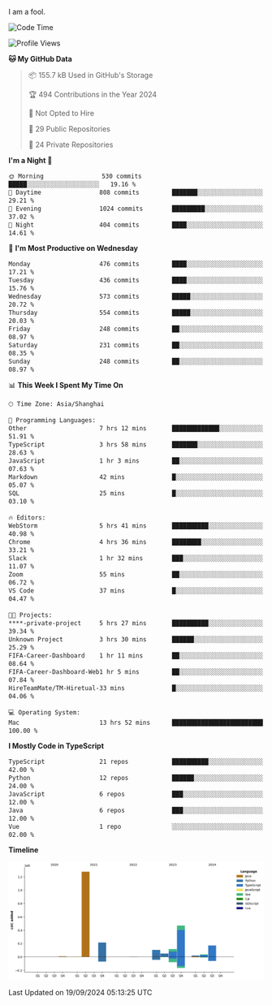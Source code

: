 I am a fool.

<!--START_SECTION:waka-->
![Code Time](http://img.shields.io/badge/Code%20Time-1%2C833%20hrs%2045%20mins-blue)

![Profile Views](http://img.shields.io/badge/Profile%20Views-1-blue)

**🐱 My GitHub Data** 

> 📦 155.7 kB Used in GitHub's Storage 
 > 
> 🏆 494 Contributions in the Year 2024
 > 
> 🚫 Not Opted to Hire
 > 
> 📜 29 Public Repositories 
 > 
> 🔑 24 Private Repositories 
 > 
**I'm a Night 🦉** 

```text
🌞 Morning                530 commits         █████░░░░░░░░░░░░░░░░░░░░   19.16 % 
🌆 Daytime                808 commits         ███████░░░░░░░░░░░░░░░░░░   29.21 % 
🌃 Evening                1024 commits        █████████░░░░░░░░░░░░░░░░   37.02 % 
🌙 Night                  404 commits         ████░░░░░░░░░░░░░░░░░░░░░   14.61 % 
```
📅 **I'm Most Productive on Wednesday** 

```text
Monday                   476 commits         ████░░░░░░░░░░░░░░░░░░░░░   17.21 % 
Tuesday                  436 commits         ████░░░░░░░░░░░░░░░░░░░░░   15.76 % 
Wednesday                573 commits         █████░░░░░░░░░░░░░░░░░░░░   20.72 % 
Thursday                 554 commits         █████░░░░░░░░░░░░░░░░░░░░   20.03 % 
Friday                   248 commits         ██░░░░░░░░░░░░░░░░░░░░░░░   08.97 % 
Saturday                 231 commits         ██░░░░░░░░░░░░░░░░░░░░░░░   08.35 % 
Sunday                   248 commits         ██░░░░░░░░░░░░░░░░░░░░░░░   08.97 % 
```


📊 **This Week I Spent My Time On** 

```text
🕑︎ Time Zone: Asia/Shanghai

💬 Programming Languages: 
Other                    7 hrs 12 mins       █████████████░░░░░░░░░░░░   51.91 % 
TypeScript               3 hrs 58 mins       ███████░░░░░░░░░░░░░░░░░░   28.63 % 
JavaScript               1 hr 3 mins         ██░░░░░░░░░░░░░░░░░░░░░░░   07.63 % 
Markdown                 42 mins             █░░░░░░░░░░░░░░░░░░░░░░░░   05.07 % 
SQL                      25 mins             █░░░░░░░░░░░░░░░░░░░░░░░░   03.10 % 

🔥 Editors: 
WebStorm                 5 hrs 41 mins       ██████████░░░░░░░░░░░░░░░   40.98 % 
Chrome                   4 hrs 36 mins       ████████░░░░░░░░░░░░░░░░░   33.21 % 
Slack                    1 hr 32 mins        ███░░░░░░░░░░░░░░░░░░░░░░   11.07 % 
Zoom                     55 mins             ██░░░░░░░░░░░░░░░░░░░░░░░   06.72 % 
VS Code                  37 mins             █░░░░░░░░░░░░░░░░░░░░░░░░   04.47 % 

🐱‍💻 Projects: 
****-private-project     5 hrs 27 mins       ██████████░░░░░░░░░░░░░░░   39.34 % 
Unknown Project          3 hrs 30 mins       ██████░░░░░░░░░░░░░░░░░░░   25.29 % 
FIFA-Career-Dashboard    1 hr 11 mins        ██░░░░░░░░░░░░░░░░░░░░░░░   08.64 % 
FIFA-Career-Dashboard-Web1 hr 5 mins         ██░░░░░░░░░░░░░░░░░░░░░░░   07.84 % 
HireTeamMate/TM-Hiretual-33 mins             █░░░░░░░░░░░░░░░░░░░░░░░░   04.06 % 

💻 Operating System: 
Mac                      13 hrs 52 mins      █████████████████████████   100.00 % 
```

**I Mostly Code in TypeScript** 

```text
TypeScript               21 repos            ██████████░░░░░░░░░░░░░░░   42.00 % 
Python                   12 repos            ██████░░░░░░░░░░░░░░░░░░░   24.00 % 
JavaScript               6 repos             ███░░░░░░░░░░░░░░░░░░░░░░   12.00 % 
Java                     6 repos             ███░░░░░░░░░░░░░░░░░░░░░░   12.00 % 
Vue                      1 repo              ░░░░░░░░░░░░░░░░░░░░░░░░░   02.00 % 
```



**Timeline**

![Lines of Code chart](https://raw.githubusercontent.com/VeejaLiu/VeejaLiu/master/assets/bar_graph.png)


 Last Updated on 19/09/2024 05:13:25 UTC
<!--END_SECTION:waka-->

